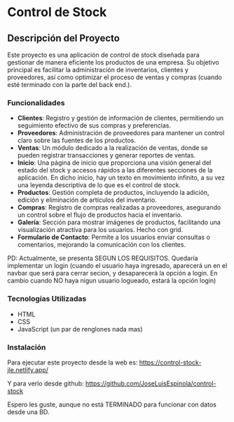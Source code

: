 # Control de Stock

## Descripción del Proyecto
Este proyecto es una aplicación de control de stock diseñada para gestionar de manera eficiente los productos de una empresa. Su objetivo principal es facilitar la administración de inventarios, clientes y proveedores, así como optimizar el proceso de ventas y compras (cuando esté terminado con la parte del back end.). 

### Funcionalidades
- **Clientes**: Registro y gestión de información de clientes, permitiendo un seguimiento efectivo de sus compras y preferencias.
- **Proveedores**: Administración de proveedores para mantener un control claro sobre las fuentes de los productos.
- **Ventas**: Un módulo dedicado a la realización de ventas, donde se pueden registrar transacciones y generar reportes de ventas.
- **Inicio**: Una página de inicio que proporciona una visión general del estado del stock y accesos rápidos a las diferentes secciones de la aplicación. En dicho inicio, hay un texto en movimiento infinito, a su vez una leyenda descriptiva de lo que es el control de stock.
- **Productos**: Gestión completa de productos, incluyendo la adición, edición y eliminación de artículos del inventario.
- **Compras**: Registro de compras realizadas a proveedores, asegurando un control sobre el flujo de productos hacia el inventario.
- **Galería**: Sección para mostrar imágenes de productos, facilitando una visualización atractiva para los usuarios. Hecho con grid.
- **Formulario de Contacto**: Permite a los usuarios enviar consultas o comentarios, mejorando la comunicación con los clientes.

PD: Actualmente, se presenta SEGUN LOS REQUISITOS.
Quedaría implementar un login (cuando el usuario haya ingresado, aparecerá un <a> en el navbar que será para cerrar secion, y desaparecerá la opción a login. En cambio cuando NO haya nigun usuario logueado, estará la opción login)

### Tecnologías Utilizadas
- HTML
- CSS
- JavaScript (un par de renglones nada mas)

### Instalación

Para ejecutar este proyecto desde la web es:
https://control-stock-jle.netlify.app/

Y para verlo desde github:
https://github.com/JoseLuisEspinola/control-stock

Espero les guste, aunque no está TERMINADO para funcionar con datos desde una BD.